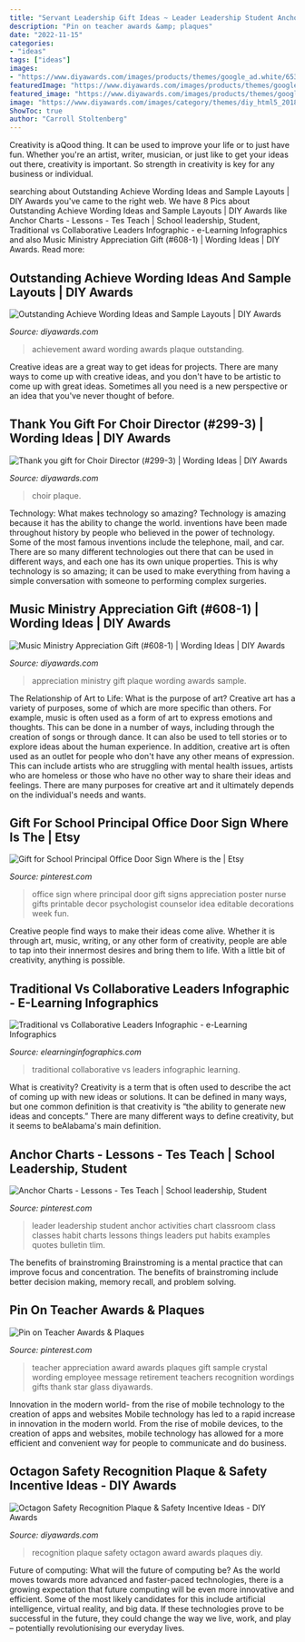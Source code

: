 ```yaml
---
title: "Servant Leadership Gift Ideas ~ Leader Leadership Student Anchor Activities Chart Classroom Class Classes Habit Charts Lessons Things Leaders Put Habits Examples Quotes Bulletin Tlim"
description: "Pin on teacher awards &amp; plaques"
date: "2022-11-15"
categories:
- "ideas"
tags: ["ideas"]
images:
- "https://www.diyawards.com/images/products/themes/google_ad.white/653-sample-detail-worship-leader-appreciation-plaque-1371.jpg"
featuredImage: "https://www.diyawards.com/images/products/themes/google_ad.white/651-sample-detail-music-ministry-appreciation-plaque-1357.jpg"
featured_image: "https://www.diyawards.com/images/products/themes/google_ad.white/651-sample-detail-music-ministry-appreciation-plaque-1357.jpg"
image: "https://www.diyawards.com/images/category/themes/diy_html5_2018/47-banner-1-24-achievement-awards@2x.jpg"
ShowToc: true
author: "Carroll Stoltenberg"
---
```



Creativity is aQood thing. It can be used to improve your life or to just have fun. Whether you're an artist, writer, musician, or just like to get your ideas out there, creativity is important. So strength in creativity is key for any business or individual.

	

		
searching about Outstanding Achieve Wording Ideas and Sample Layouts | DIY Awards you've came to the right web. We have 8 Pics about Outstanding Achieve Wording Ideas and Sample Layouts | DIY Awards like Anchor Charts - Lessons - Tes Teach | School leadership, Student, Traditional vs Collaborative Leaders Infographic - e-Learning Infographics and also Music Ministry Appreciation Gift (#608-1) | Wording Ideas | DIY Awards. Read more:
		
    
## Outstanding Achieve Wording Ideas And Sample Layouts | DIY Awards

<img loading=lazy src="https://www.diyawards.com/images/category/themes/diy_html5_2018/47-banner-1-24-achievement-awards@2x.jpg" onerror="this.onerror=null;this.src='https://tse3.mm.bing.net/th?id=OIP.vAGJIZY9U4oIkASwyUvZzwHaC8&amp;pid=15.1';" alt="Outstanding Achieve Wording Ideas and Sample Layouts | DIY Awards">

_Source: diyawards.com_

>achievement award wording awards plaque outstanding. 

	

Creative ideas are a great way to get ideas for projects. There are many ways to come up with creative ideas, and you don't have to be artistic to come up with great ideas. Sometimes all you need is a new perspective or an idea that you've never thought of before.

    
## Thank You Gift For Choir Director (#299-3) | Wording Ideas | DIY Awards

<img loading=lazy src="https://www.diyawards.com/images/products/themes/google_ad.white/653-sample-detail-worship-leader-appreciation-plaque-1371.jpg" onerror="this.onerror=null;this.src='https://tse2.mm.bing.net/th?id=OIP.kxq5WHnvvNB7wrH8xbCu1AHaHa&amp;pid=15.1';" alt="Thank you gift for Choir Director (#299-3) | Wording Ideas | DIY Awards">

_Source: diyawards.com_

>choir plaque. 

	

Technology: What makes technology so amazing?
Technology is amazing because it has the ability to change the world. inventions have been made throughout history by people who believed in the power of technology. Some of the most famous inventions include the telephone, mail, and car. There are so many different technologies out there that can be used in different ways, and each one has its own unique properties. This is why technology is so amazing; it can be used to make everything from having a simple conversation with someone to performing complex surgeries.

    
## Music Ministry Appreciation Gift (#608-1) | Wording Ideas | DIY Awards

<img loading=lazy src="https://www.diyawards.com/images/products/themes/google_ad.white/651-sample-detail-music-ministry-appreciation-plaque-1357.jpg" onerror="this.onerror=null;this.src='https://tse3.mm.bing.net/th?id=OIP.y_eboCZVAJjbopAJcOLFSQHaHa&amp;pid=15.1';" alt="Music Ministry Appreciation Gift (#608-1) | Wording Ideas | DIY Awards">

_Source: diyawards.com_

>appreciation ministry gift plaque wording awards sample. 

	

The Relationship of Art to Life: What is the purpose of art?
Creative art has a variety of purposes, some of which are more specific than others. For example, music is often used as a form of art to express emotions and thoughts. This can be done in a number of ways, including through the creation of songs or through dance. It can also be used to tell stories or to explore ideas about the human experience. In addition, creative art is often used as an outlet for people who don't have any other means of expression. This can include artists who are struggling with mental health issues, artists who are homeless or those who have no other way to share their ideas and feelings. There are many purposes for creative art and it ultimately depends on the individual's needs and wants.

    
## Gift For School Principal Office Door Sign Where Is The | Etsy

<img loading=lazy src="https://i.pinimg.com/736x/34/78/1f/34781ffd06977cd47fe1f169d33ebd8a.jpg" onerror="this.onerror=null;this.src='https://tse1.mm.bing.net/th?id=OIP.XjzxPIdMy-0UTeIgCkI4wQHaJ4&amp;pid=15.1';" alt="Gift for School Principal Office Door Sign Where is the | Etsy">

_Source: pinterest.com_

>office sign where principal door gift signs appreciation poster nurse gifts printable decor psychologist counselor idea editable decorations week fun. 

	

Creative people find ways to make their ideas come alive. Whether it is through art, music, writing, or any other form of creativity, people are able to tap into their innermost desires and bring them to life. With a little bit of creativity, anything is possible.

    
## Traditional Vs Collaborative Leaders Infographic - E-Learning Infographics

<img loading=lazy src="https://elearninginfographics.com/wp-content/uploads/Traditional-vs-Collaborative-Leaders-Infographic.jpg" onerror="this.onerror=null;this.src='https://tse4.mm.bing.net/th?id=OIP.ovYmKsMVcy6SvdO3FADO3QHaMM&amp;pid=15.1';" alt="Traditional vs Collaborative Leaders Infographic - e-Learning Infographics">

_Source: elearninginfographics.com_

>traditional collaborative vs leaders infographic learning. 

	

What is creativity?
Creativity is a term that is often used to describe the act of coming up with new ideas or solutions. It can be defined in many ways, but one common definition is that creativity is “the ability to generate new ideas and concepts.” There are many different ways to define creativity, but it seems to beAlabama's main definition.

    
## Anchor Charts - Lessons - Tes Teach | School Leadership, Student

<img loading=lazy src="https://i.pinimg.com/736x/46/cf/93/46cf930767650f58c70b9fb18e3a983b.jpg" onerror="this.onerror=null;this.src='https://tse3.mm.bing.net/th?id=OIP.K3U3ReEZIELnujUGPDU3fwHaNK&amp;pid=15.1';" alt="Anchor Charts - Lessons - Tes Teach | School leadership, Student">

_Source: pinterest.com_

>leader leadership student anchor activities chart classroom class classes habit charts lessons things leaders put habits examples quotes bulletin tlim. 

	

The benefits of brainstroming
Brainstroming is a mental practice that can improve focus and concentration. The benefits of brainstroming include better decision making, memory recall, and problem solving.

    
## Pin On Teacher Awards &amp; Plaques

<img loading=lazy src="https://i.pinimg.com/736x/36/1f/de/361fde6fd4c32252a1c2e2e641ea8e1e--teacher-appreciation-gifts-black-crystals.jpg" onerror="this.onerror=null;this.src='https://tse2.mm.bing.net/th?id=OIP.tgfijBXF1ybi79IkG6LAVgHaJ_&amp;pid=15.1';" alt="Pin on Teacher Awards &amp; Plaques">

_Source: pinterest.com_

>teacher appreciation award awards plaques gift sample crystal wording employee message retirement teachers recognition wordings gifts thank star glass diyawards. 

	

Innovation in the modern world- from the rise of mobile technology to the creation of apps and websites
Mobile technology has led to a rapid increase in innovation in the modern world. From the rise of mobile devices, to the creation of apps and websites, mobile technology has allowed for a more efficient and convenient way for people to communicate and do business.

    
## Octagon Safety Recognition Plaque &amp; Safety Incentive Ideas - DIY Awards

<img loading=lazy src="https://www.diyawards.com/images/products/themes/diy_html5_2018/7-detail-octagon-safety-recognition-plaque.jpg" onerror="this.onerror=null;this.src='https://tse2.mm.bing.net/th?id=OIP.LvRyjtDV5bJLmcL4tA1STgHaG1&amp;pid=15.1';" alt="Octagon Safety Recognition Plaque &amp; Safety Incentive Ideas - DIY Awards">

_Source: diyawards.com_

>recognition plaque safety octagon award awards plaques diy. 

	

Future of computing: What will the future of computing be?
As the world moves towards more advanced and faster-paced technologies, there is a growing expectation that future computing will be even more innovative and efficient. Some of the most likely candidates for this include artificial intelligence, virtual reality, and big data. If these technologies prove to be successful in the future, they could change the way we live, work, and play – potentially revolutionising our everyday lives.

